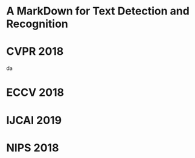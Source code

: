 # A MarkDown for Text Detection and Recognition

# CVPR 2018
da
# ECCV 2018

# IJCAI 2019

# NIPS 2018

